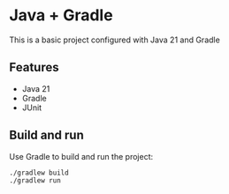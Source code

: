 # Java + Gradle

This is a basic project configured with Java 21 and Gradle

## Features

- Java 21
- Gradle
- JUnit

## Build and run

Use Gradle to build and run the project:

```bash
./gradlew build
./gradlew run
```